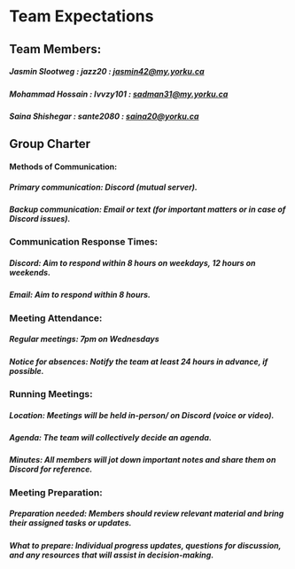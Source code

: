 # Team Expectations

## Team Members:
##### Jasmin Slootweg : jazz20 : jasmin42@my.yorku.ca
##### Mohammad Hossain : Ivvzy101 : sadman31@my.yorku.ca
##### Saina Shishegar : sante2080 : saina20@yorku.ca

## Group Charter
#### Methods of Communication:
##### Primary communication: Discord (mutual server).
##### Backup communication: Email or text (for important matters or in case of Discord issues).

### Communication Response Times:
##### Discord: Aim to respond within 8 hours on weekdays, 12 hours on weekends.
##### Email: Aim to respond within 8 hours. 

### Meeting Attendance:
##### Regular meetings: 7pm on Wednesdays
##### Notice for absences: Notify the team at least 24 hours in advance, if possible. 

### Running Meetings:
##### Location: Meetings will be held in-person/ on Discord (voice or video).
##### Agenda: The team will collectively decide an agenda. 
##### Minutes: All members will jot down important notes and share them on Discord for reference. 

### Meeting Preparation:
##### Preparation needed: Members should review relevant material and bring their assigned tasks or updates.
##### What to prepare: Individual progress updates, questions for discussion, and any resources that will assist in decision-making.
